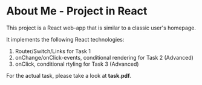 # About Me - Project in React

This project is a React web-app that is similar to a classic
user's homepage.

It implements the following React technologies:

1. Router/Switch/Links for Task 1
2. onChange/onClick-events, conditional rendering for Task 2 (Advanced)
3. onClick, conditional rtyling for Task 3 (Advanced)

For the actual task, please take a look at **task.pdf**.
